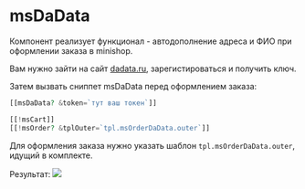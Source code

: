 # msDaData

Компонент реализует функционал - автодополнение адреса и ФИО при оформлении заказа в minishop.

Вам нужно зайти на сайт [dadata.ru][1], зарегистироваться и получить ключ.

Затем вызвать сниппет msDaData перед оформлением заказа:

```php
[[msDaData? &token=`тут ваш токен`]]

[[!msCart]]
[[!msOrder? &tplOuter=`tpl.msOrderDaData.outer`]]
```

Для оформления заказа нужно указать шаблон `tpl.msOrderDaData.outer`, идущий в комплекте.

Результат:
[![](https://file.modx.pro/files/3/9/d/39d379ec493cf148e0b190cdf8ca8812s.jpg)](https://file.modx.pro/files/3/9/d/39d379ec493cf148e0b190cdf8ca8812.png)

[1]: http://dadata.ru

